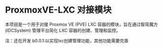 # ProxmoxVE-LXC 对接模块

本项目是一个用于对接 Proxmox VE (PVE) LXC 容器的模块，旨在通过智简魔方 (IDCSystem) 管理平台简化 LXC 容器的创建、管理和监控。

注：还在开发
b0.0.1:以实现lxc创建管理功能，其他功能需要完善

